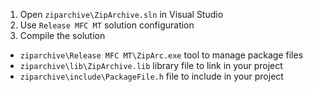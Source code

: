 1. Open `ziparchive\ZipArchive.sln` in Visual Studio
2. Use `Release MFC MT` solution configuration
3. Compile the solution

- `ziparchive\Release MFC MT\ZipArc.exe` tool to manage package files
- `ziparchive\lib\ZipArchive.lib` library file to link in your project
- `ziparchive\include\PackageFile.h` file to include in your project

